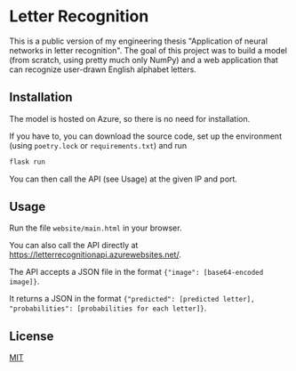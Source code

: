 # Letter Recognition

This is a public version of my engineering thesis "Application of neural networks in letter recognition". The goal of this project was to build a model (from scratch, using pretty much only NumPy) and a web application that can recognize user-drawn English alphabet letters.

## Installation

The model is hosted on Azure, so there is no need for installation.

If you have to, you can download the source code, set up the environment (using ```poetry.lock``` or ```requirements.txt```) and run 
```bash 
flask run
```
You can then call the API (see Usage) at the given IP and port.

## Usage

Run the file ```website/main.html``` in your browser.

You can also call the API directly at https://letterrecognitionapi.azurewebsites.net/.

The API accepts a JSON file in the format ```{"image": [base64-encoded image]}```.

It returns a JSON in the format ```{"predicted": [predicted letter], "probabilities": [probabilities for each letter]}```.

## License
[MIT](https://choosealicense.com/licenses/mit/)